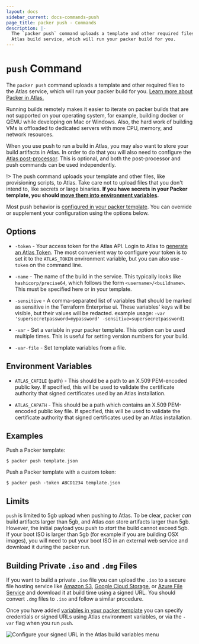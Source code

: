 ```yaml
---
layout: docs
sidebar_current: docs-commands-push
page_title: packer push - Commands
description: |-
  The `packer push` command uploads a template and other required files to the
  Atlas build service, which will run your packer build for you.
---
```


# `push` Command

The `packer push` command uploads a template and other required files to the
Atlas service, which will run your packer build for you. [Learn more about
Packer in Atlas.](https://atlas.hashicorp.com/help/packer/features)

Running builds remotely makes it easier to iterate on packer builds that are not
supported on your operating system, for example, building docker or QEMU while
developing on Mac or Windows. Also, the hard work of building VMs is offloaded
to dedicated servers with more CPU, memory, and network resources.

When you use push to run a build in Atlas, you may also want to store your build
artifacts in Atlas. In order to do that you will also need to configure the
[Atlas post-processor](/docs/post-processors/atlas.html). This is optional, and
both the post-processor and push commands can be used independently.

!> The push command uploads your template and other files, like provisioning
scripts, to Atlas. Take care not to upload files that you don't intend to, like
secrets or large binaries. **If you have secrets in your Packer template, you
should [move them into environment
variables](https://www.packer.io/docs/templates/user-variables.html).**

Most push behavior is [configured in your packer
template](/docs/templates/push.html). You can override or supplement your
configuration using the options below.

## Options

- `-token` - Your access token for the Atlas API. Login to Atlas to [generate an
  Atlas Token](https://atlas.hashicorp.com/settings/tokens). The most convenient
  way to configure your token is to set it to the `ATLAS_TOKEN` environment
  variable, but you can also use `-token` on the command line.

- `-name` - The name of the build in the service. This typically looks like
  `hashicorp/precise64`, which follows the form `<username>/<buildname>`. This
  must be specified here or in your template.

- `-sensitive` - A comma-separated list of variables that should be marked as
  sensitive in the Terraform Enterprise ui. These variables' keys will be 
  visible, but their values will be redacted. example usage:
  `-var 'supersecretpassword=mypassword' -sensitive=supersecretpassword1`

- `-var` - Set a variable in your packer template. This option can be used
  multiple times. This is useful for setting version numbers for your build.

- `-var-file` - Set template variables from a file.

## Environment Variables

- `ATLAS_CAFILE` (path) - This should be a path to an X.509 PEM-encoded public
  key. If specified, this will be used to validate the certificate authority
  that signed certificates used by an Atlas installation.

- `ATLAS_CAPATH` - This should be a path which contains an X.509 PEM-encoded
  public key file. If specified, this will be used to validate the certificate
  authority that signed certificates used by an Atlas installation.

## Examples

Push a Packer template:

```shell
$ packer push template.json
```

Push a Packer template with a custom token:

```shell
$ packer push -token ABCD1234 template.json
```

## Limits

`push` is limited to 5gb upload when pushing to Atlas. To be clear, packer *can*
build artifacts larger than 5gb, and Atlas *can* store artifacts larger than
5gb. However, the initial payload you push to *start* the build cannot exceed
5gb. If your boot ISO is larger than 5gb (for example if you are building OSX
images), you will need to put your boot ISO in an external web service and
download it during the packer run.

## Building Private `.iso` and `.dmg` Files

If you want to build a private `.iso` file you can upload the `.iso` to a secure
file hosting service like [Amazon
S3](https://docs.aws.amazon.com/AmazonS3/latest/dev/ShareObjectPreSignedURL.html),
[Google Cloud
Storage](https://cloud.google.com/storage/docs/gsutil/commands/signurl), or
[Azure File
Service](https://msdn.microsoft.com/en-us/library/azure/dn194274.aspx) and
download it at build time using a signed URL. You should convert `.dmg` files to
`.iso` and follow a similar procedure.

Once you have added [variables in your packer
template](/docs/templates/user-variables.html) you can specify credentials or
signed URLs using Atlas environment variables, or via the `-var` flag when you
run `push`.

![Configure your signed URL in the Atlas build variables
menu](/assets/images/packer-signed-urls.png)
